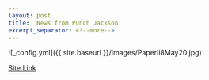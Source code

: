 ```yaml
---
layout: post
title:  News from Punch Jackson
excerpt_separator: <!--more-->
---
```


![_config.yml]({{ site.baseurl }}/images/Paperli8May20.jpg)

[Site Link](https://paper.li/RecretionCanada/1431485509#/)
